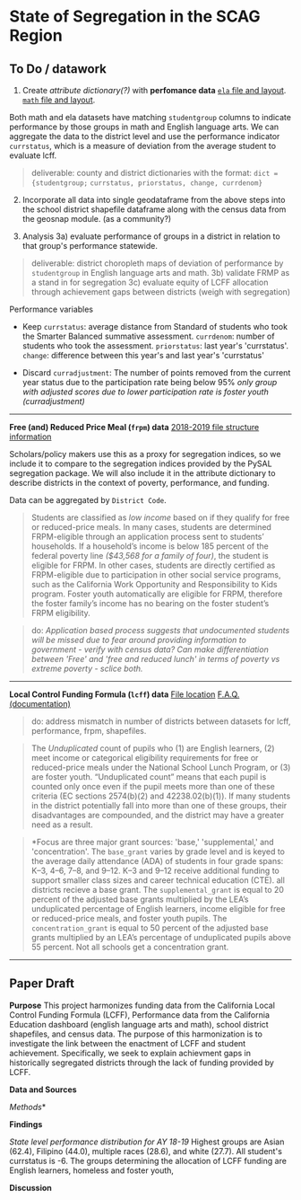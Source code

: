 # State of Segregation in the SCAG Region

## To Do / datawork
1) Create _attribute dictionary(?)_ with **perfomance data**
[`ela` file and layout](https://www.cde.ca.gov/ta/ac/cm/ela18.asp).
[`math` file and layout](https://www.cde.ca.gov/ta/ac/cm/math18.asp).

Both math and ela datasets have matching `studentgroup` columns to indicate performance by those groups in math and English language arts. We can aggregate the data to the district level and use the performance indicator `currstatus`, which is a measure of deviation from the average student to evaluate lcff. 

> deliverable: county and district dictionaries with the format: 
`dict = {studentgroup;`
    `currstatus, priorstatus, change, currdenom}`

2) Incorporate all data into single geodataframe
from the above steps into the school district shapefile dataframe along with the census data from the geosnap module. (as a community?)


3) Analysis
   3a) evaluate performance of groups in a district in relation to that group's performance statewide. 
> deliverable: district choropleth maps of deviation of performance by `studentgroup` in English language arts and math. 
   3b) validate FRMP as a stand in for segregation
   3c) evaluate equity of LCFF allocation through achievement gaps between districts (weigh with segregation)

  

Performance variables 
* Keep `currstatus`: average distance from Standard of students who took the Smarter Balanced summative assessment. 
`currdenom`: number of students who took the assessment.
`priorstatus`: last year's 'currstatus'.
`change`: difference between this year's and last year's 'currstatus'

* Discard
`curradjustment`: The number of points removed from the current year status due to the participation rate being below 95% *only group with adjusted scores due to lower participation rate is foster youth (curradjustment)*
___

**Free (and) Reduced Price Meal (`frpm`) data**
[2018-2019 file structure information](https://www.cde.ca.gov/ds/sd/sd/filessp.asp)

Scholars/policy makers use this as a proxy for segregation indices, so we include it to  compare to the segregation indices provided by the PySAL segregation package. We will also include it in the attribute dictionary to describe districts in the context of poverty, performance, and funding.

Data can be aggregated by `District Code`.

> Students are classified as *low income* based on if they qualify for free or reduced-price meals. In many cases, students are determined FRPM-eligible through an application process sent to students’ households. If a household’s income is below 185 percent of the federal poverty line *($43,568 for a family of four)*, the student is eligible for FRPM. In other cases, students are directly certified as FRPM-eligible due to participation in other social service programs, such as the California Work Opportunity and Responsibility to Kids program. Foster youth automatically are eligible for FRPM, therefore the foster family’s income has no bearing on the foster student’s FRPM eligibility.

> do: *Application based process suggests that undocumented students will be missed due to fear around providing information to government - verify with census data? Can make differentiation between 'Free' and 'free and reduced lunch' in terms of poverty vs extreme poverty - sclice both.*
___

**Local Control Funding Formula (`lcff`)  data**
[File location](https://ias.cde.ca.gov/lcffsnapshot/lcff.aspx)
[F.A.Q.(documentation)](https://www.cde.ca.gov/fg/aa/lc/lcfffaq.asp#FC)

> do: address mismatch in number of districts between datasets for lcff, performance, frpm, shapefiles. 

> The _Unduplicated_ count of pupils who (1) are English learners, (2) meet income or categorical eligibility requirements for free or reduced-price meals under the National School Lunch Program, or (3) are foster youth. “Unduplicated count” means that each pupil is counted only once even if the pupil meets more than one of these criteria 
>(EC sections 2574(b)(2) and 42238.02(b)(1)).
If many students in the district potentially fall into more than one of these groups, their disadvantages are compounded, and the district may have a greater need as a result.

> *Focus are three major grant sources: 'base,' 'supplemental,' and 'concentration'.
> The `base_grant` varies by grade level and is keyed to the average daily attendance (ADA) of students in four grade spans: K–3, 4–6, 7–8, and 9–12. K–3 and 9–12 receive additional funding to support smaller class sizes and career technical education (CTE). all districts recieve a base grant.
> The `supplemental_grant` is equal to 20 percent of the adjusted base grants multiplied by the LEA’s unduplicated percentage of English learners, income eligible for free or reduced-price meals, and foster youth pupils.
> The `concentration_grant` is equal to 50 percent of the adjusted base grants multiplied by an LEA’s percentage of unduplicated pupils above 55 percent. Not all schools get a concentration grant.

___
## Paper Draft
**Purpose**
This project harmonizes funding data from the California Local Control Funding Formula (LCFF), Performance data from the California Education dashboard (english language arts and math), school district shapefiles, and census data. The purpose of this harmonization is to investigate the link between the enactment of LCFF and student achievement. Specifically, we seek to explain achievment gaps in historically segregated districts through the lack of funding provided by LCFF.

**Data and Sources**

*Methods**

**Findings**

_State level performance distribution for AY 18-19_
Highest groups are Asian (62.4), Filipino (44.0), multiple races (28.6), and white (27.7). All student's currstatus is -6. The groups determining the allocation of LCFF funding are English learners, homeless and foster youth, 

**Discussion**